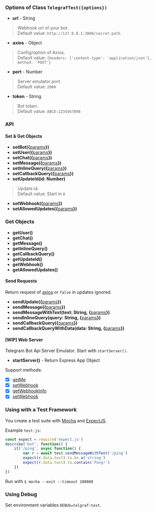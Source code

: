 ### Options of Class `TelegrafTest({options})`

- **url** - String
> Webhook url of your bot.</br>
> Default value: `http://127.0.0.1:3000/secret-path`
- **axios** - Object
> Config/option of Axios.</br>
> Default value: `{headers: {'content-type': 'application/json'}, method: 'POST'}`
- **port** - Number
> Server emulator port.</br>
> Default value: `2000`
- **token** - String
> Bot token.</br>
> Default value: `ABCD:1234567890`

### API

#### Set & Get Objects

- **setBot({**[params](https://core.telegram.org/bots/api#user)**})**
- **setUser({**[params](https://core.telegram.org/bots/api#user)**})**
- **setChat({**[params](https://core.telegram.org/bots/api#chat)**})**
- **setMessage({**[params](https://core.telegram.org/bots/api#message)**})**
- **setInlineQuery({**[params](https://core.telegram.org/bots/api#inlinequery)**})**
- **setCallbackQuery({**[params](https://core.telegram.org/bots/api#callbackquery)**})**
- **setUpdateId(id: Number)**
> Update id.</br>
> Default value: Start in `0`
- **setWebhook({**[params](https://core.telegram.org/bots/api#setwebhook)**})**
- **setAllowedUpdates({**[params](https://core.telegram.org/bots/api#update)**})**

### Get Objects

- **getUser()**
- **getChat()**
- **getMessage()**
- **getInlineQuery()**
- **getCallbackQuery()**
- **getUpdateId()**
- **getWebhook()**
- **getAllowedUpdates()**

#### Send Requests

Return request of [axios](https://github.com/axios/axios) or `false` in updates ignored.

- **sendUpdate({**[params](https://core.telegram.org/bots/api#update)**})**
- **sendMessage({**[params](https://core.telegram.org/bots/api#message)**})**
- **sendMessageWithText(text: String, {**[params](https://core.telegram.org/bots/api#message)**})**
- **sendInlineQuery(query: String, {**[params](https://core.telegram.org/bots/api#inlinequery)**})**
- **sendCallbackQuery({**[params](https://core.telegram.org/bots/api#callbackquery)**})**
- **sendCallbackQueryWithData(data: String, {**[params](https://core.telegram.org/bots/api#callbackquery)**})**

#### [WIP] Web Server

Telegram Bot Api Server Emulator. Start with `startServer()`.

- **startServer()** - Return Express App Object

Support methods:

- [x] [getMe](https://core.telegram.org/bots/api#getme)
- [x] [setWebhook](https://core.telegram.org/bots/api#setwebhook)
- [x] [getWebhookInfo](https://core.telegram.org/bots/api#deletewebhook)
- [x] [setWebhook](https://core.telegram.org/bots/api#getwebhookinfo)

<!--
- [ ] [getUpdates](https://core.telegram.org/bots/api#getupdates)
- [ ] [sendMessage](https://core.telegram.org/bots/api#sendmessage)
- [ ] [forwardMessage](https://core.telegram.org/bots/api#forwardmessage)
- [ ] [sendPhoto](https://core.telegram.org/bots/api#sendphoto)
- [ ] [sendAudio](https://core.telegram.org/bots/api#sendaudio)
- [ ] [sendDocument](https://core.telegram.org/bots/api#senddocument)
- [ ] [sendVideo](https://core.telegram.org/bots/api#sendvideo)
- [ ] [sendVoice](https://core.telegram.org/bots/api#sendvoice)
- [ ] [sendVideoNote](https://core.telegram.org/bots/api#sendvideonote)
- [ ] [sendMediaGroup](https://core.telegram.org/bots/api#sendmediagroup)
- [ ] [sendLocation](https://core.telegram.org/bots/api#sendlocation)
- [ ] [editMessageLiveLocation](https://core.telegram.org/bots/api#editmessagelivelocation)
- [ ] [stopMessageLiveLocation](https://core.telegram.org/bots/api#stopmessagelivelocation)
- [ ] [sendVenue](https://core.telegram.org/bots/api#sendvenue)
- [ ] [sendContact](https://core.telegram.org/bots/api#sendcontact)
- [ ] [getUserProfilePhotos](https://core.telegram.org/bots/api#getuserprofilephotos)
- [ ] [getFile](https://core.telegram.org/bots/api#getfile)
- [ ] [kickChatMember](https://core.telegram.org/bots/api#kickchatmember)
- [ ] [unbanChatMember](https://core.telegram.org/bots/api#unbanchatmember)
- [ ] [restrictChatMember](https://core.telegram.org/bots/api#restrictchatmember)
- [ ] [promoteChatMember](https://core.telegram.org/bots/api#promotechatmember)
- [ ] [exportChatInviteLink](https://core.telegram.org/bots/api#exportchatinvitelink)
- [ ] [setChatPhoto](https://core.telegram.org/bots/api#setchatphoto)
- [ ] [deleteChatPhoto](https://core.telegram.org/bots/api#deletechatphoto)
- [ ] [setChatTitle](https://core.telegram.org/bots/api#setchattitle)
- [ ] [setChatDescription](https://core.telegram.org/bots/api#setchatdescription)
- [ ] [pinChatMessage](https://core.telegram.org/bots/api#pinchatmessage)
- [ ] [unpinChatMessage](https://core.telegram.org/bots/api#unpinchatmessage)
- [ ] [leaveChat](https://core.telegram.org/bots/api#leavechat)
- [ ] [getChat](https://core.telegram.org/bots/api#getchat)
- [ ] [getChatAdministrators](https://core.telegram.org/bots/api#getchatadministrators)
- [ ] [getChatMembersCount](https://core.telegram.org/bots/api#getchatmemberscount)
- [ ] [getChatMember](https://core.telegram.org/bots/api#getchatmember)
- [ ] [setChatStickerSet](https://core.telegram.org/bots/api#setchatstickerset)
- [ ] [deleteChatStickerSet](https://core.telegram.org/bots/api#deletechatstickerset)
- [ ] [answerCallbackQuery](https://core.telegram.org/bots/api#answercallbackquery)
- [ ] [editMessageText](https://core.telegram.org/bots/api#editmessagetext)
- [ ] [editMessageCaption](https://core.telegram.org/bots/api#editmessagecaption)
- [ ] [editMessageReplyMarkup](https://core.telegram.org/bots/api#editmessagereplymarkup)
- [ ] [deleteMessage](https://core.telegram.org/bots/api#deletemessage)
- [ ] [sendSticker](https://core.telegram.org/bots/api#sendsticker)
- [ ] [getStickerSet](https://core.telegram.org/bots/api#getstickerset)
- [ ] [uploadStickerFile](https://core.telegram.org/bots/api#uploadstickerfile)
- [ ] [createNewStickerSet](https://core.telegram.org/bots/api#createnewstickerset)
- [ ] [addStickerToSet](https://core.telegram.org/bots/api#addstickertoset)
- [ ] [setStickerPositionInSet](https://core.telegram.org/bots/api#setstickerpositioninset)
- [ ] [deleteStickerFromSet](https://core.telegram.org/bots/api#deletestickerfromset)
- [ ] [answerInlineQuery](https://core.telegram.org/bots/api#answerinlinequery)
- [ ] [sendInvoice](https://core.telegram.org/bots/api#sendinvoice)
- [ ] [answerShippingQuery](https://core.telegram.org/bots/api#answershippingquery)
- [ ] [answerPreCheckoutQuery](https://core.telegram.org/bots/api#answerprecheckoutquery)
- [ ] [sendGame](https://core.telegram.org/bots/api#sendgame)
- [ ] [setGameScore](https://core.telegram.org/bots/api#setgamescore)
- [ ] [getGameHighScores](https://core.telegram.org/bots/api#getgamehighscores)
-->

### Using with a Test Framework

You create a test suite with
[Mocha](https://mochajs.org) and [ExpectJS](https://github.com/Automattic/expect.js).

Example `test.js`:

```javascript
const expect = require('expect.js')
describe('bot', function() {
	it('/ping', async function() {
		var r = await test.sendMessageWithText('/ping')
		expect(r.data.text).to.be.a('string')
		expect(r.data.text).to.contain('Pong!')
	})
})
```

Run with `$ mocha --exit --timeout 100000`

### Using Debug

Set environment variables `DEBUG=telgraf:test`.
